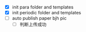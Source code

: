 - [X] init para folder and templates
- [X] init periodic folder and templates
- [ ] auto publish paper bjh pic
  - [ ] 判断上传成功
